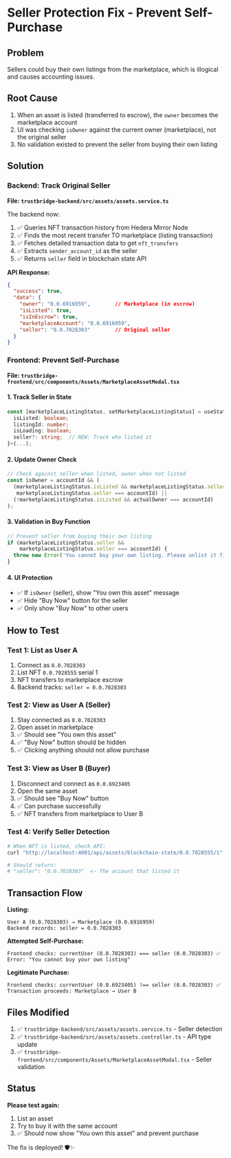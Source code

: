 # Seller Protection Fix - Prevent Self-Purchase

## Problem
Sellers could buy their own listings from the marketplace, which is illogical and causes accounting issues.

## Root Cause
1. When an asset is listed (transferred to escrow), the `owner` becomes the marketplace account
2. UI was checking `isOwner` against the current owner (marketplace), not the original seller
3. No validation existed to prevent the seller from buying their own listing

## Solution

### Backend: Track Original Seller

**File: `trustbridge-backend/src/assets/assets.service.ts`**

The backend now:
1. ✅ Queries NFT transaction history from Hedera Mirror Node
2. ✅ Finds the most recent transfer TO marketplace (listing transaction)
3. ✅ Fetches detailed transaction data to get `nft_transfers`
4. ✅ Extracts `sender_account_id` as the seller
5. ✅ Returns `seller` field in blockchain state API

**API Response:**
```json
{
  "success": true,
  "data": {
    "owner": "0.0.6916959",        // Marketplace (in escrow)
    "isListed": true,
    "isInEscrow": true,
    "marketplaceAccount": "0.0.6916959",
    "seller": "0.0.7028303"        // Original seller
  }
}
```

### Frontend: Prevent Self-Purchase

**File: `trustbridge-frontend/src/components/Assets/MarketplaceAssetModal.tsx`**

#### 1. Track Seller in State
```typescript
const [marketplaceListingStatus, setMarketplaceListingStatus] = useState<{
  isListed: boolean;
  listingId: number;
  isLoading: boolean;
  seller?: string;  // NEW: Track who listed it
}>(...);
```

#### 2. Update Owner Check
```typescript
// Check against seller when listed, owner when not listed
const isOwner = accountId && (
  (marketplaceListingStatus.isListed && marketplaceListingStatus.seller && 
   marketplaceListingStatus.seller === accountId) ||
  (!marketplaceListingStatus.isListed && actualOwner === accountId)
);
```

#### 3. Validation in Buy Function
```typescript
// Prevent seller from buying their own listing
if (marketplaceListingStatus.seller && 
    marketplaceListingStatus.seller === accountId) {
  throw new Error('You cannot buy your own listing. Please unlist it first.');
}
```

#### 4. UI Protection
- ✅ If `isOwner` (seller), show "You own this asset" message
- ✅ Hide "Buy Now" button for the seller
- ✅ Only show "Buy Now" to other users

## How to Test

### Test 1: List as User A
1. Connect as `0.0.7028303`
2. List NFT `0.0.7028555` serial 1
3. NFT transfers to marketplace escrow
4. Backend tracks: `seller = 0.0.7028303`

### Test 2: View as User A (Seller)
1. Stay connected as `0.0.7028303`
2. Open asset in marketplace
3. ✅ Should see "You own this asset"
4. ✅ "Buy Now" button should be hidden
5. ✅ Clicking anything should not allow purchase

### Test 3: View as User B (Buyer)
1. Disconnect and connect as `0.0.6923405`
2. Open the same asset
3. ✅ Should see "Buy Now" button
4. ✅ Can purchase successfully
5. ✅ NFT transfers from marketplace to User B

### Test 4: Verify Seller Detection
```bash
# When NFT is listed, check API:
curl "http://localhost:4001/api/assets/blockchain-state/0.0.7028555/1"

# Should return:
# "seller": "0.0.7028303"  <- The account that listed it
```

## Transaction Flow

**Listing:**
```
User A (0.0.7028303) → Marketplace (0.0.6916959)
Backend records: seller = 0.0.7028303
```

**Attempted Self-Purchase:**
```
Frontend checks: currentUser (0.0.7028303) === seller (0.0.7028303) ✅
Error: "You cannot buy your own listing"
```

**Legitimate Purchase:**
```
Frontend checks: currentUser (0.0.6923405) !== seller (0.0.7028303) ✅
Transaction proceeds: Marketplace → User B
```

## Files Modified

1. ✅ `trustbridge-backend/src/assets/assets.service.ts` - Seller detection
2. ✅ `trustbridge-backend/src/assets/assets.controller.ts` - API type update
3. ✅ `trustbridge-frontend/src/components/Assets/MarketplaceAssetModal.tsx` - Seller validation

## Status

**Please test again:**
1. List an asset
2. Try to buy it with the same account
3. ✅ Should now show "You own this asset" and prevent purchase

The fix is deployed! 🛡️✨

